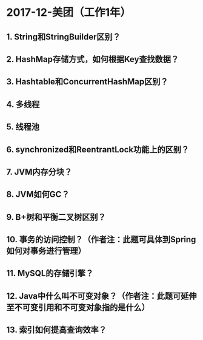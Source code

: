 # 2017-12-美团（工作1年）

## 1. String和StringBuilder区别？

## 2. HashMap存储方式，如何根据Key查找数据？

## 3. Hashtable和ConcurrentHashMap区别？

## 4. 多线程

## 5. 线程池

## 6. synchronized和ReentrantLock功能上的区别？

## 7. JVM内存分块？

## 8. JVM如何GC？

## 9. B+树和平衡二叉树区别？

## 10. 事务的访问控制？（作者注：此题可具体到Spring如何对事务进行管理）

## 11. MySQL的存储引擎？

## 12. Java中什么叫不可变对象？（作者注：此题可延伸至不可变引用和不可变对象指的是什么）

## 13. 索引如何提高查询效率？